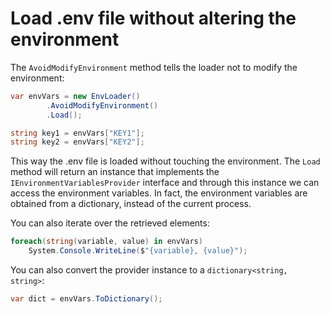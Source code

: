 # Load .env file without altering the environment

The `AvoidModifyEnvironment` method tells the loader not to modify the environment:
```cs
var envVars = new EnvLoader()
        .AvoidModifyEnvironment()
        .Load();

string key1 = envVars["KEY1"];
string key2 = envVars["KEY2"];
```
This way the .env file is loaded without touching the environment. The `Load` method will return an instance that implements the `IEnvironmentVariablesProvider` interface and through this instance we can access the environment variables. In fact, the environment variables are obtained from a dictionary, instead of the current process.

You can also iterate over the retrieved elements:
```cs
foreach(string(variable, value) in envVars)
    System.Console.WriteLine($"{variable}, {value}");
```

You can also convert the provider instance to a `dictionary<string, string>`:
```cs
var dict = envVars.ToDictionary();
```